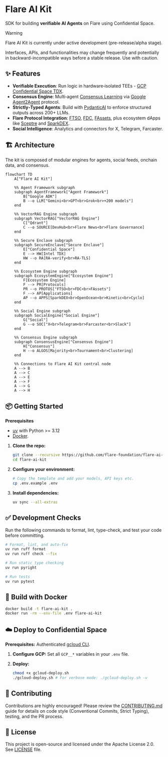 # Flare AI Kit

SDK for building **verifiable AI Agents** on Flare using Confidential Space.

> [!WARNING]
>
> Flare AI Kit is currently under active development (pre-release/alpha stage).
>
> Interfaces, APIs, and functionalities may change frequently and potentially in backward-incompatible ways before a stable release.
> Use with caution.

## ✨ Features

- **Verifiable Execution**: Run logic in hardware‑isolated TEEs - [GCP Confidential Space TDX](https://cloud.google.com/confidential-computing/confidential-space/docs/confidential-space-overview).
- **Consensus Engine**: Multi‑agent [Consensus Learning](https://arxiv.org/abs/2402.16157) via [Google Agent2Agent](https://github.com/a2aproject/A2A) protocol.
- **Strictly‑Typed Agents**: Build with [PydanticAI](https://ai.pydantic.dev) to enforce structured outputs across 200+ LLMs.
- **Flare Protocol Integration**: [FTSO](https://dev.flare.network/ftso/overview), [FDC](https://dev.flare.network/fdc/overview), [FAssets](https://dev.flare.network/fassets/overview), plus ecosystem dApps like [Sceptre](http://sceptre.fi) and [SparkDEX](https://sparkdex.ai).
- **Social Intelligence**: Analytics and connectors for X, Telegram, Farcaster.

## 🏗️ Architecture

The kit is composed of modular engines for agents, social feeds, onchain data, and consensus.

```mermaid
flowchart TD
    A["Flare AI Kit"]

    %% Agent Framework subgraph
    subgraph AgentFramework["Agent Framework"]
        B["Google ADK"]
        B --o LLM["Gemini<br>GPT<br>Grok<br>+200 models"]
    end

    %% VectorRAG Engine subgraph
    subgraph VectorRAG["VectorRAG Engine"]
        C["Qdrant"]
        C --o SOURCE[DevHub<br>Flare News<br>Flare Governance]
    end

    %% Secure Enclave subgraph
    subgraph SecureEnclave["Secure Enclave"]
        E["Confidential Space"]
        E --> HW[Intel TDX]
        HW --o RA[RA-verify<br>RA-TLS]
    end

    %% Ecosystem Engine subgraph
    subgraph EcosystemEngine["Ecosystem Engine"]
        F[Ecosystem Engine]
        F --> PR[Protocols]
        PR --o PROTOS["FTSO<br>FDC<br>FAssets"]
        F --> AP[Applications]
        AP --o APPS[SparkDEX<br>OpenOcean<br>Kinetic<br>Cyclo]
    end

    %% Social Engine subgraph
    subgraph SocialEngine["Social Engine"]
        G["Social"]
        G --o SOC["X<br>Telegram<br>Farcaster<br>Slack"]
    end

    %% Consensus Engine subgraph
    subgraph ConsensusEngine["Consensus Engine"]
        H["Consensus"]
        H --o ALGOS[Majority<br>Tournament<br>Clustering]
    end

    %% Connections to Flare AI Kit central node
    A --> B
    A --> C
    A --> E
    A --> F
    A --> G
    A --> H
```

## 📦 Getting Started

**Prerequisites**

- [uv](https://github.com/astral-sh/uv) with Python >= 3.12
- [Docker](https://www.docker.com).

1. **Clone the repo:**

   ```bash
   git clone --recursive https://github.com/flare-foundation/flare-ai-kit.git
   cd flare-ai-kit
   ```

2. **Configure your environment:**

   ```bash
   # Copy the template and add your models, API keys etc.
   cp .env.example .env
   ```

3. **Install dependencies:**

   ```bash
   uv sync --all-extras
   ```

## ✅ Development Checks

Run the following commands to format, lint, type-check, and test your code before committing.

```bash
# Format, lint, and auto-fix
uv run ruff format
uv run ruff check --fix

# Run static type checking
uv run pyright

# Run tests
uv run pytest
```

## 🚧 Build with Docker

```bash
docker build -t flare-ai-kit .
docker run -rm --env-file .env flare-ai-kit
```

## ☁️ Deploy to Confidential Space

**Prerequisites:** Authenticated [gcloud CLI](https://cloud.google.com/sdk/docs/install).

1. **Configure GCP:** Set all `GCP__*` variables in your `.env` file.

2. **Deploy:**

   ```bash
   chmod +x gcloud-deploy.sh
   ./gcloud-deploy.sh # For verbose mode: ./gcloud-deploy.sh -v
   ```

## 🤝 Contributing

Contributions are highly encouraged! Please review the [CONTRIBUTING.md](CONTRIBUTING.md) guide for details on code style (Conventional Commits, Strict Typing), testing, and the PR process.

## 📜 License

This project is open-source and licensed under the Apache License 2.0. See [LICENSE](LICENSE) file.
